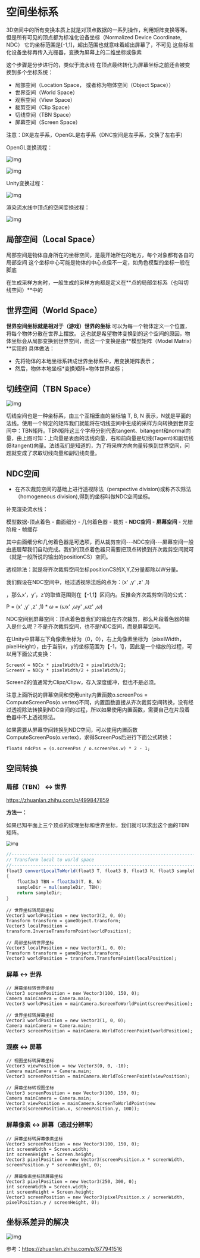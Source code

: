 # 空间坐标系

3D空间中的所有变换本质上就是对顶点数据的一系列操作，利用矩阵变换等等。
但是所有可见的顶点都为标准化设备坐标（Normalized Device Coordinate, NDC）
它的坐标范围是[-1,1]，超出范围也就意味着超出屏幕了，不可见
这些标准化设备坐标再传入光栅器，变换为屏幕上的二维坐标或像素

这个步骤是分步进行的，类似于流水线
在顶点最终转化为屏幕坐标之前还会被变换到多个坐标系统：

- 局部空间（Location Space， 或者称为物体空间（Object Space））
- 世界空间（World Space）
- 观察空间（View Space）
- 裁剪空间（Clip Space）
- 切线空间（TBN Space）
- 屏幕空间（Screen Space）

注意：DX是左手系，OpenGL是右手系（DNC空间是左手系，交换了左右手）

OpenGL变换流程：

![img](.\imgs\变换过程1.png)

![img](.\imgs\变换过程gl.png)

Unity变换过程：

![img](.\imgs\变换过程.png)

渲染流水线中顶点的空间变换过程：

![img](.\imgs\变换过程2.png)

## 局部空间（Local Space）

局部空间是物体自身所在的坐标空间，是最开始所在的地方，每个对象都有各自的局部空间
这个坐标中心可能是物体的中心点但不一定，如角色模型的坐标一般在脚底

在生成采样方向时，一般生成的采样方向都是定义在**点的局部坐标系（也叫切线空间）**中的



## 世界空间（World Space）

**世界空间坐标就是相对于（游戏）世界的坐标**
可以为每一个物体定义一个位置，将每个物体分散在世界上摆放。
这也就是希望物体变换到的这个空间的原因，物体坐标会从局部变换到世界空间，而这一个变换是由**模型矩阵（Model Matrix）**实现的
具体做法：

- 先将物体的本地坐标系转成世界坐标系中，用变换矩阵表示；
- 然后，物体本地坐标*变换矩阵=物体世界坐标；



## 切线空间（TBN Space）

![img](.\imgs\TBN.png)

切线空间也是一种坐标系，由三个互相垂直的坐标轴 T, B, N 表示，N就是平面的法线。使用一个特定的矩阵我们就能将在切线空间中生成的采样方向转换到世界空间中：TBN矩阵。TBN矩阵这三个字母分别代表tangent、bitangent和normal向量，由上图可知：上向量是表面的法线向量，右和前向量是切线(Tagent)和副切线(Bitangent)向量。法线我们是知道的，为了将采样方向向量转换到世界空间，问题就变成了求取切线向量和副切线向量。

## NDC空间

- 在齐次裁剪空间的基础上进行透视除法（perspective division)或称齐次除法（homogeneous division),得到的坐标叫做NDC空间坐标。

补充渲染流水线：

模型数据-顶点着色 - 曲面细分 - 几何着色器 - 裁剪 - **NDC空间** - **屏幕空间** - 光栅阶段 - 帧缓存

其中曲面细分和几何着色器是可选项，而从裁剪空间---NDC空间---屏幕空间一般由底层帮我们自动完成。我们的顶点着色器只需要把顶点转换到齐次裁剪空间就可（就是一般所说的输出的positionCS）空间。

透视除法：就是将齐次裁剪空间坐标positionCS的X,Y,Z分量都除以W分量。

我们假设在NDC空间中，经过透视除法后的点为：(x' ,y' ,z' ,1)

，那么x’，y’，z’的取值范围则在【-1,1】区间内。反推会齐次裁剪空间的公式：

P = (x' ,y' ,z' ,1) * $\omega$ = ($\omega$x' ,$\omega$y' ,$\omega$z' ,$\omega$)

NDC空间到屏幕空间：顶点着色器我们的输出在齐次裁剪，那么片段着色器的输入是什么呢？不是齐次裁剪空间，也不是NDC空间，而是屏幕空间。

在Unity中屏幕左下角像素坐标为（0，0），右上角像素坐标为（pixelWidth，pixelHeight），由于当前x，y的坐标范围为【-1，1】，因此是一个缩放的过程，可以用下面公式变换：

```
ScreenX = NDCx * pixelWidth/2 + pixelWidth/2;
ScreenY = NDCy * pixelWidth/2 + pixelWidth/2;
```

ScreenZ的值通常为Clipz/Clipw，存入深度缓冲，但也不是必须。

注意上面所说的屏幕空间和使用unity内置函数o.screenPos = ComputeScreenPos(o.vertex)不同，内置函数直接从齐次裁剪空间转换，没有经过透视除法转换到NDC空间的过程，所以如果使用内置函数，需要自己在片段着色器中不上透视除法。

如果需要从屏幕空间转换到NDC空间，可以使用内置函数ComputeScreenPos(o.vertex)，求得ScreenPos后进行下面公式转换：

```
float4 ndcPos = (o.screenPos / o.screenPos.w) * 2 - 1;
```

## 空间转换

### 局部（TBN）  <->  世界

https://zhuanlan.zhihu.com/p/499847859

**方法一：**

如果已知平面上三个顶点的纹理坐标和世界坐标，我们就可以求出这个面的TBN矩阵。

<img src=".\imgs\TBN2.png" alt="img" style="zoom: 80%;" />



```glsl
//--------------------------------------------------------------------------------------
// Transform local to world space
//--------------------------------------------------------------------------------------
float3 convertLocalToWorld(float3 T, float3 B, float3 N, float3 sampleDir)
{
    float3x3 TBN = float3x3(T, B, N)
    sampleDir = mul(sampleDir, TBN);
    return sampleDir;
}
```

```
// 世界坐标转局部坐标
Vector3 worldPosition = new Vector3(2, 0, 0);
Transform transform = gameObject.transform;
Vector3 localPosition = transform.InverseTransformPoint(worldPosition);
```

```
// 局部坐标转世界坐标
Vector3 localPosition = new Vector3(1, 0, 0);
Transform transform = gameObject.transform;
Vector3 worldPosition = transform.TransformPoint(localPosition);
```

### 屏幕  <->  世界



```
// 屏幕坐标转世界坐标
Vector3 screenPosition = new Vector3(100, 150, 0);
Camera mainCamera = Camera.main;
Vector3 worldPosition = mainCamera.ScreenToWorldPoint(screenPosition);
```

```
// 世界坐标转屏幕坐标
Vector3 worldPosition = new Vector3(1, 0, 0);
Camera mainCamera = Camera.main;
Vector3 screenPosition = mainCamera.WorldToScreenPoint(worldPosition);
```

### 观察  <->  屏幕



```
// 视图坐标转屏幕坐标
Vector3 viewPosition = new Vector3(0, 0, -10);
Camera mainCamera = Camera.main;
Vector3 screenPosition = mainCamera.WorldToScreenPoint(viewPosition);
```

```
// 屏幕坐标转视图坐标
Vector3 screenPosition = new Vector3(100, 150, 0);
Camera mainCamera = Camera.main;
Vector3 viewPosition = mainCamera.ScreenToWorldPoint(new Vector3(screenPosition.x, screenPosition.y, 100));
```

### 屏幕像素  <->  屏幕（通过分辨率）



```
// 屏幕坐标转屏幕像素坐标
Vector3 screenPosition = new Vector3(100, 150, 0);
int screenWidth = Screen.width;
int screenHeight = Screen.height;
Vector3 pixelPosition = new Vector3(screenPosition.x * screenWidth, screenPosition.y * screenHeight, 0);
```

```
// 屏幕像素坐标转屏幕坐标
Vector3 pixelPosition = new Vector3(250, 300, 0);
int screenWidth = Screen.width;
int screenHeight = Screen.height;
Vector3 screenPosition = new Vector3(pixelPosition.x / screenWidth, pixelPosition.y / screenHeight, 0);
```

## 坐标系差异的解决

![img](.\imgs\NDC坐标系差异.png)

参考：https://zhuanlan.zhihu.com/p/677941516
